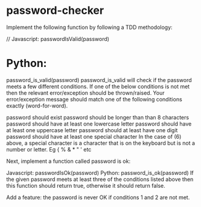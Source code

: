 # password-checker 

Implement the following function by following a TDD methodology:

// Javascript:
passwordIsValid(password)
# Python:
password_is_valid(password)
password_is_valid will check if the password meets a few different conditions. If one of the below conditions is not met then the relevant error/exception should be thrown/raised. Your error/exception message should match one of the following conditions exactly (word-for-word).

password should exist
password should be longer than than 8 characters
password should have at least one lowercase letter
password should have at least one uppercase letter
password should at least have one digit
password should have at least one special character
In the case of (6) above, a special character is a character that is on the keyboard but is not a number or letter. Eg { % & * " ' etc

Next, implement a function called password is ok:

Javascript:
passwordIsOk(password)
Python:
password_is_ok(password)
If the given password meets at least three of the conditions listed above then this function should return true, otherwise it should return false.

Add a feature: the password is never OK if conditions 1 and 2 are not met.
